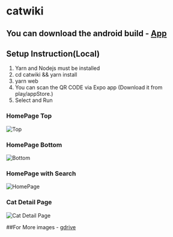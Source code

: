# catwiki

## You can download the android build - [App](https://drive.google.com/file/d/1dfhXqOfbs-OrMKTgKQIvAWfpzH9p-_bh/view?usp=sharing)


## Setup Instruction(Local)
1. Yarn and Nodejs must be installed
2. cd catwiki && yarn install
3. yarn web
4. You can scan the QR CODE via Expo app (Download it from play/appStore.)
5. Select and Run

### HomePage Top
![Top](./topbar.png)

### HomePage Bottom
![Bottom](./bottombar.png)


### HomePage with Search
![HomePage](./searchbar.png)

### Cat Detail Page

![Cat Detail Page](./catinfo.png)


##For More images - [gdrive](https://drive.google.com/drive/folders/1APIYsIZTFpgG0RmC6EQrQqAPXwh8dljs?usp=sharing)
